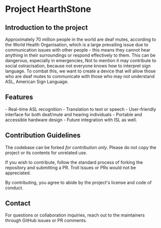 <h1>Project HearthStone</h1>
<h2>Introduction to the project </h2>
Approximately 70 million people in the world are deaf mutes, according to the World Health Organisation, which is a large prevailing issue due to communication issues with other people - this means they cannot hear anything in their surroundings or respond effectively to them. This can be dangerous, especially in emergencies,
Not to mention it may contribute to social ostracisation, because not everyone knows how to interpret sign language. To combat this, we want to create a device that will allow those who are deaf mutes to communicate with those who may not understand ASL, American Sign Language.

<h2>Features</h2>
- Real-time ASL recognition
- Translation to text or speech
- User-friendly interface for both deaf/mute and hearing individuals
- Portable and accessible hardware design
- Future integration with ISL as well.

<h2>Contribution Guidelines</h2>
The codebase can be forked <em>for contribution only</em>. Please do not copy the project or its contents for unrelated use.  

If you wish to contribute, follow the standard process of forking the repository and submitting a PR. Troll Issues or PRs would not be appreciated.

By contributing, you agree to abide by the project's license and code of conduct.

<h2>Contact</h2>
For questions or collaboration inquiries, reach out to the maintainers through GitHub issues or PR comments.

